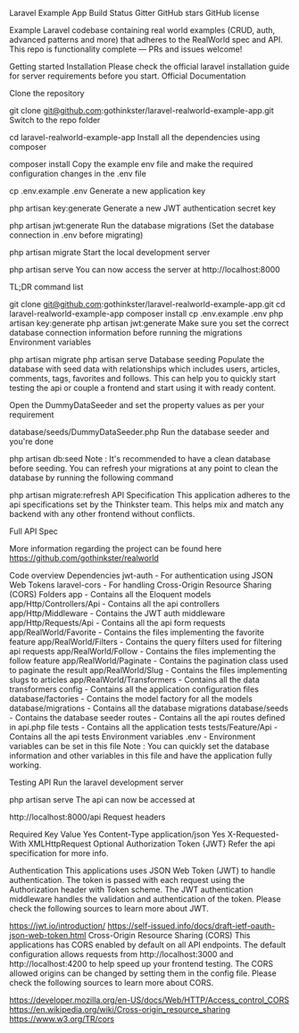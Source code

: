 Laravel Example App
Build Status Gitter GitHub stars GitHub license

Example Laravel codebase containing real world examples (CRUD, auth, advanced patterns and more) that adheres to the RealWorld spec and API.
This repo is functionality complete — PRs and issues welcome!

Getting started
Installation
Please check the official laravel installation guide for server requirements before you start. Official Documentation

Clone the repository

git clone git@github.com:gothinkster/laravel-realworld-example-app.git
Switch to the repo folder

cd laravel-realworld-example-app
Install all the dependencies using composer

composer install
Copy the example env file and make the required configuration changes in the .env file

cp .env.example .env
Generate a new application key

php artisan key:generate
Generate a new JWT authentication secret key

php artisan jwt:generate
Run the database migrations (Set the database connection in .env before migrating)

php artisan migrate
Start the local development server

php artisan serve
You can now access the server at http://localhost:8000

TL;DR command list

git clone git@github.com:gothinkster/laravel-realworld-example-app.git
cd laravel-realworld-example-app
composer install
cp .env.example .env
php artisan key:generate
php artisan jwt:generate 
Make sure you set the correct database connection information before running the migrations Environment variables

php artisan migrate
php artisan serve
Database seeding
Populate the database with seed data with relationships which includes users, articles, comments, tags, favorites and follows. This can help you to quickly start testing the api or couple a frontend and start using it with ready content.

Open the DummyDataSeeder and set the property values as per your requirement

database/seeds/DummyDataSeeder.php
Run the database seeder and you're done

php artisan db:seed
Note : It's recommended to have a clean database before seeding. You can refresh your migrations at any point to clean the database by running the following command

php artisan migrate:refresh
API Specification
This application adheres to the api specifications set by the Thinkster team. This helps mix and match any backend with any other frontend without conflicts.

Full API Spec

More information regarding the project can be found here https://github.com/gothinkster/realworld

Code overview
Dependencies
jwt-auth - For authentication using JSON Web Tokens
laravel-cors - For handling Cross-Origin Resource Sharing (CORS)
Folders
app - Contains all the Eloquent models
app/Http/Controllers/Api - Contains all the api controllers
app/Http/Middleware - Contains the JWT auth middleware
app/Http/Requests/Api - Contains all the api form requests
app/RealWorld/Favorite - Contains the files implementing the favorite feature
app/RealWorld/Filters - Contains the query filters used for filtering api requests
app/RealWorld/Follow - Contains the files implementing the follow feature
app/RealWorld/Paginate - Contains the pagination class used to paginate the result
app/RealWorld/Slug - Contains the files implementing slugs to articles
app/RealWorld/Transformers - Contains all the data transformers
config - Contains all the application configuration files
database/factories - Contains the model factory for all the models
database/migrations - Contains all the database migrations
database/seeds - Contains the database seeder
routes - Contains all the api routes defined in api.php file
tests - Contains all the application tests
tests/Feature/Api - Contains all the api tests
Environment variables
.env - Environment variables can be set in this file
Note : You can quickly set the database information and other variables in this file and have the application fully working.

Testing API
Run the laravel development server

php artisan serve
The api can now be accessed at

http://localhost:8000/api
Request headers

Required	Key	Value
Yes	Content-Type	application/json
Yes	X-Requested-With	XMLHttpRequest
Optional	Authorization	Token {JWT}
Refer the api specification for more info.

Authentication
This applications uses JSON Web Token (JWT) to handle authentication. The token is passed with each request using the Authorization header with Token scheme. The JWT authentication middleware handles the validation and authentication of the token. Please check the following sources to learn more about JWT.

https://jwt.io/introduction/
https://self-issued.info/docs/draft-ietf-oauth-json-web-token.html
Cross-Origin Resource Sharing (CORS)
This applications has CORS enabled by default on all API endpoints. The default configuration allows requests from http://localhost:3000 and http://localhost:4200 to help speed up your frontend testing. The CORS allowed origins can be changed by setting them in the config file. Please check the following sources to learn more about CORS.

https://developer.mozilla.org/en-US/docs/Web/HTTP/Access_control_CORS
https://en.wikipedia.org/wiki/Cross-origin_resource_sharing
https://www.w3.org/TR/cors
